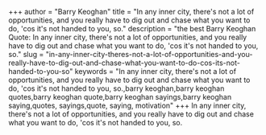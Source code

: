 +++
author = "Barry Keoghan"
title = "In any inner city, there's not a lot of opportunities, and you really have to dig out and chase what you want to do, 'cos it's not handed to you, so."
description = "the best Barry Keoghan Quote: In any inner city, there's not a lot of opportunities, and you really have to dig out and chase what you want to do, 'cos it's not handed to you, so."
slug = "in-any-inner-city-theres-not-a-lot-of-opportunities-and-you-really-have-to-dig-out-and-chase-what-you-want-to-do-cos-its-not-handed-to-you-so"
keywords = "In any inner city, there's not a lot of opportunities, and you really have to dig out and chase what you want to do, 'cos it's not handed to you, so.,barry keoghan,barry keoghan quotes,barry keoghan quote,barry keoghan sayings,barry keoghan saying,quotes, sayings,quote, saying, motivation"
+++
In any inner city, there's not a lot of opportunities, and you really have to dig out and chase what you want to do, 'cos it's not handed to you, so.

